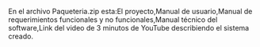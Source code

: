 En el archivo Paqueteria.zip esta:El proyecto,Manual de usuario,Manual de requerimientos funcionales y no funcionales,Manual técnico del software,Link del video de 3 minutos de YouTube describiendo el sistema creado.
